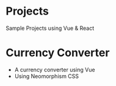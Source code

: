 # Projects
 Sample Projects using Vue & React

# Currency Converter
  - A currency converter using Vue
  - Using Neomorphism CSS
